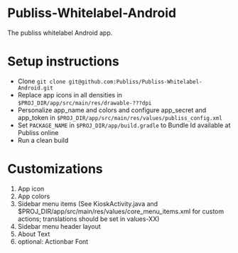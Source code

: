 Publiss-Whitelabel-Android
==========================

The publiss whitelabel Android app.


Setup instructions
==================

* Clone `git clone git@github.com:Publiss/Publiss-Whitelabel-Android.git`
* Replace app icons in all densities in `$PROJ_DIR/app/src/main/res/drawable-???dpi`
* Personalize app_name and colors and configure app_secret and app_token in `$PROJ_DIR/app/src/main/res/values/publiss_config.xml`
* Set `PACKAGE_NAME` in `$PROJ_DIR/app/build.gradle` to Bundle Id available at Publiss online
* Run a clean build

Customizations
==============

1. App icon
2. App colors
3. Sidebar menu items (See KioskActivity.java and $PROJ_DIR/app/src/main/res/values/core_menu_items.xml for custom actions; translations should be set in values-XX)
4. Sidebar menu header layout
5. About Text
6. optional: Actionbar Font
